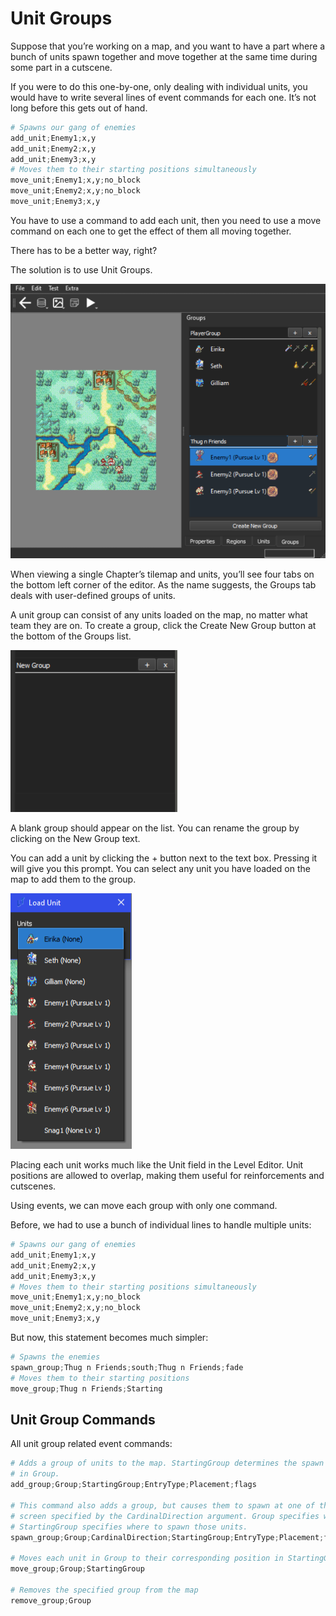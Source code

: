 # Unit Groups
Suppose that you’re working on a map, and you want to have a part where a bunch of units spawn together and move together at the same time during some part in a cutscene.

If you were to do this one-by-one, only dealing with individual units, you would have to write several lines of event commands for each one. It’s not long before this gets out of hand.

```python
# Spawns our gang of enemies
add_unit;Enemy1;x,y
add_unit;Enemy2;x,y
add_unit;Enemy3;x,y
# Moves them to their starting positions simultaneously
move_unit;Enemy1;x,y;no_block
move_unit;Enemy2;x,y;no_block
move_unit;Enemy3;x,y
```

You have to use a command to add each unit, then you need to use a move command on each one to get the effect of them all moving together.

There has to be a better way, right?

The solution is to use Unit Groups.

![ExampleUnitGroupMenu](images/UnitGroupMenu.png)

When viewing a single Chapter’s tilemap and units, you’ll see four tabs on the bottom left corner of the editor. As the name suggests, the Groups tab deals with user-defined groups of units.

A unit group can consist of any units loaded on the map, no matter what team they are on.
To create a group, click the Create New Group button at the bottom of the Groups list.

![ExampleNewUnitGroup](images/NewUnitGroup.png)

A blank group should appear on the list. You can rename the group by clicking on the New Group text.

You can add a unit by clicking the + button next to the text box. Pressing it will give you this prompt. You can select any unit you have loaded on the map to add them to the group.

![ExampleLoadUnitInGroup](images/LoadUnitInGroup.png)

Placing each unit works much like the Unit field in the Level Editor. Unit positions are allowed to overlap, making them useful for reinforcements and cutscenes.

Using events, we can move each group with only one command.

Before, we had to use a bunch of individual lines to handle multiple units:
```python
# Spawns our gang of enemies
add_unit;Enemy1;x,y
add_unit;Enemy2;x,y
add_unit;Enemy3;x,y
# Moves them to their starting positions simultaneously
move_unit;Enemy1;x,y;no_block
move_unit;Enemy2;x,y;no_block
move_unit;Enemy3;x,y
```

But now, this statement becomes much simpler:
```python
# Spawns the enemies
spawn_group;Thug n Friends;south;Thug n Friends;fade
# Moves them to their starting positions
move_group;Thug n Friends;Starting
```

## Unit Group Commands
All unit group related event commands:
```python
# Adds a group of units to the map. StartingGroup determines the spawn positions of each unit
# in Group.
add_group;Group;StartingGroup;EntryType;Placement;flags

# This command also adds a group, but causes them to spawn at one of the edges of the 
# screen specified by the CardinalDirection argument. Group specifies which units to spawn. 
# StartingGroup specifies where to spawn those units.
spawn_group;Group;CardinalDirection;StartingGroup;EntryType;Placement;flags

# Moves each unit in Group to their corresponding position in StartingGroup
move_group;Group;StartingGroup

# Removes the specified group from the map
remove_group;Group
```
